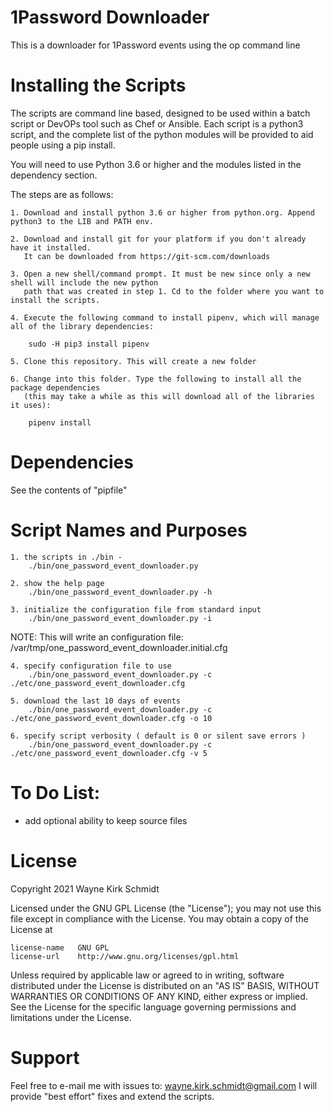 1Password Downloader
====================

This is a downloader for 1Password events using the op command line

Installing the Scripts
=======================

The scripts are command line based, designed to be used within a batch script or DevOPs tool such as Chef or Ansible.
Each script is a python3 script, and the complete list of the python modules will be provided to aid people using a pip install.

You will need to use Python 3.6 or higher and the modules listed in the dependency section.  

The steps are as follows: 

    1. Download and install python 3.6 or higher from python.org. Append python3 to the LIB and PATH env.

    2. Download and install git for your platform if you don't already have it installed.
       It can be downloaded from https://git-scm.com/downloads
    
    3. Open a new shell/command prompt. It must be new since only a new shell will include the new python 
       path that was created in step 1. Cd to the folder where you want to install the scripts.
    
    4. Execute the following command to install pipenv, which will manage all of the library dependencies:
    
        sudo -H pip3 install pipenv 
 
    5. Clone this repository. This will create a new folder
    
    6. Change into this folder. Type the following to install all the package dependencies 
       (this may take a while as this will download all of the libraries it uses):

        pipenv install
        
Dependencies
============

See the contents of "pipfile"

Script Names and Purposes
=========================

    1. the scripts in ./bin - 
        ./bin/one_password_event_downloader.py

    2. show the help page
        ./bin/one_password_event_downloader.py -h

    3. initialize the configuration file from standard input
        ./bin/one_password_event_downloader.py -i

NOTE: This will write an configuration file: /var/tmp/one_password_event_downloader.initial.cfg

    4. specify configuration file to use
        ./bin/one_password_event_downloader.py -c ./etc/one_password_event_downloader.cfg

    5. download the last 10 days of events
        ./bin/one_password_event_downloader.py -c ./etc/one_password_event_downloader.cfg -o 10

    6. specify script verbosity ( default is 0 or silent save errors )
        ./bin/one_password_event_downloader.py -c ./etc/one_password_event_downloader.cfg -v 5

To Do List:
===========

* add optional ability to keep source files

License
=======

Copyright 2021 Wayne Kirk Schmidt

Licensed under the GNU GPL License (the "License");
you may not use this file except in compliance with the License.
You may obtain a copy of the License at

    license-name   GNU GPL
    license-url    http://www.gnu.org/licenses/gpl.html

Unless required by applicable law or agreed to in writing, software
distributed under the License is distributed on an "AS IS" BASIS,
WITHOUT WARRANTIES OR CONDITIONS OF ANY KIND, either express or implied.
See the License for the specific language governing permissions and
limitations under the License.

Support
=======

Feel free to e-mail me with issues to: wayne.kirk.schmidt@gmail.com
I will provide "best effort" fixes and extend the scripts.

